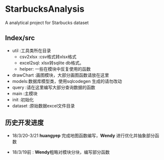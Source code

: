 # StarbucksAnalysis
A analytical project for Starbucks dataset


## Index/src
 - util :工具类所在目录
    - csv2xlsx :csv格式转xlsx格式
    - excel2sql: xlsx转sqlite db格式。
    - helper: 一些在模块中反复使用的函数
 - drawChart :画图模块，大部分画图函数请放在这里
 - models:数据库模型类，使用sqlcodegen 生成的请勿改动
 - query :请在这里编写大部分查询数据的函数
 - main :主模块
 - init :初始化
 - dataset :原始数据excel文件目录

## 历史开发进度

- 18/3/20-3/21 **huangyep** 完成地图函数编写，**Wendy** 进行优化并抽象部分函数

- 18/3/19前 : **Wendy**粗略对模块分块，编写部分函数
